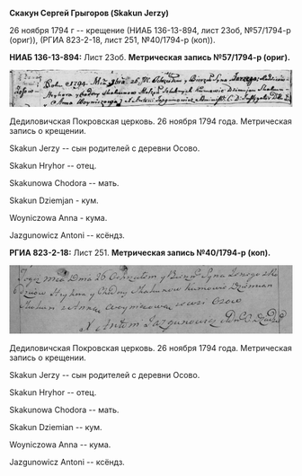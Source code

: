**Скакун Сергей Грыгоров (Skakun Jerzy)**

26 ноября 1794 г -- крещение (НИАБ 136-13-894, лист 23об, №57/1794-р
(ориг)), (РГИА 823-2-18, лист 251, №40/1794-р (коп)).

**НИАБ 136-13-894:** Лист 23об. **Метрическая запись №57/1794-р
(ориг).**

![](./media/53b65128d9fd5989387489d1e5249189dce6240a.png)

Дедиловичская Покровская церковь. 26 ноября 1794 года. Метрическая
запись о крещении.

Skakun Jerzy -- сын родителей с деревни Осовo.

Skakun Hryhor -- отец.

Skakunowa Chodora -- мать.

Skakun Dziemjan - кум.

Woyniczowa Anna - кума.

Jazgunowicz Antoni -- ксёндз.

**РГИА 823-2-18:** Лист 251. **Метрическая запись №40/1794-р (коп).**

![](./media/c7b5d9908cc4244ae278a93b9e29d7178cd3468f.png)

Дедиловичская Покровская церковь. 26 ноября 1794 года. Метрическая
запись о крещении.

Skakun Jerzy -- сын родителей с деревни Осово.

Skakun Hryhor -- отец.

Skakunowa Chodora -- мать.

Skakun Dziemian -- кум.

Woyniczowa Anna -- кума.

Jazgunowicz Antoni -- ксёндз.
